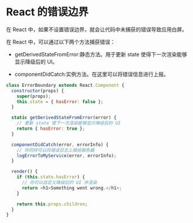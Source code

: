 # React 的错误边界

在 React 中，如果不设置错误边界，就会让代码中未捕获的错误导致应用白屏。

在 React 中，可以通过以下两个方法捕获错误：

- getDerivedStateFromError:静态方法。用于更新 state 使得下一次渲染能够显示降级后的 UI。

- componentDidCatch:实例方法。在这里可以将错误信息进行上报。

```js
class ErrorBoundary extends React.Component {
  constructor(props) {
    super(props);
    this.state = { hasError: false };
  }

  static getDerivedStateFromError(error) {
    // 更新 state 使下一次渲染能够显示降级后的 UI
    return { hasError: true };
  }

  componentDidCatch(error, errorInfo) {
    // 你同样可以将错误日志上报给服务器
    logErrorToMyService(error, errorInfo);
  }

  render() {
    if (this.state.hasError) {
      // 你可以自定义降级后的 UI 并渲染
      return <h1>Something went wrong.</h1>;
    }

    return this.props.children;
  }
}
```
